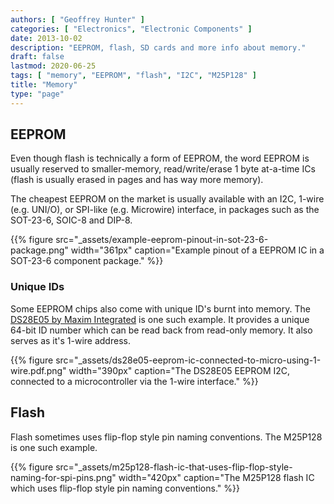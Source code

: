 ```yaml
---
authors: [ "Geoffrey Hunter" ]
categories: [ "Electronics", "Electronic Components" ]
date: 2013-10-02
description: "EEPROM, flash, SD cards and more info about memory."
draft: false
lastmod: 2020-06-25 
tags: [ "memory", "EEPROM", "flash", "I2C", "M25P128" ]
title: "Memory"
type: "page"
---
```


## EEPROM

Even though flash is technically a form of EEPROM, the word EEPROM is usually reserved to smaller-memory, read/write/erase 1 byte at-a-time ICs (flash is usually erased in pages and has way more memory).

The cheapest EEPROM on the market is usually available with an I2C, 1-wire (e.g. UNI/O), or SPI-like (e.g. Microwire) interface, in packages such as the SOT-23-6, SOIC-8 and DIP-8.

{{% figure src="_assets/example-eeprom-pinout-in-sot-23-6-package.png" width="361px" caption="Example pinout of a EEPROM IC in a SOT-23-6 component package." %}}

### Unique IDs

Some EEPROM chips also come with unique ID's burnt into memory. The [DS28E05 by Maxim Integrated](http://datasheets.maximintegrated.com/en/ds/DS28E05.pdf) is one such example. It provides a unique 64-bit ID number which can be read back from read-only memory. It also serves as it's 1-wire address.

{{% figure src="_assets/ds28e05-eeprom-ic-connected-to-micro-using-1-wire.pdf.png" width="390px" caption="The DS28E05 EEPROM I2C, connected to a microcontroller via the 1-wire interface." %}}

## Flash

Flash sometimes uses flip-flop style pin naming conventions. The M25P128 is one such example.

{{% figure src="_assets/m25p128-flash-ic-that-uses-flip-flop-style-naming-for-spi-pins.png" width="420px" caption="The M25P128 flash IC which uses flip-flop style pin naming conventions." %}}
